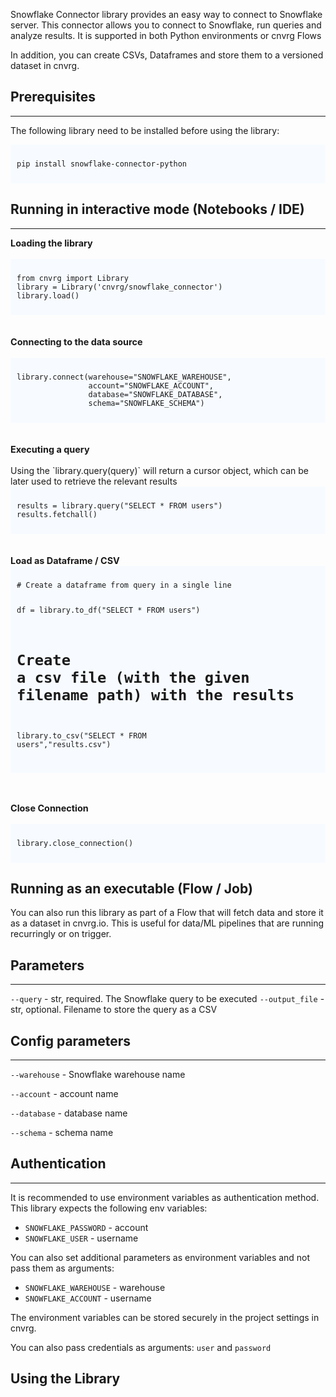 Snowflake Connector library provides an easy way to connect to Snowflake server. 
This connector allows you to connect to Snowflake, run queries and analyze results. It is supported in both Python environments or cnvrg Flows

In addition, you can create CSVs, Dataframes and store them to a versioned dataset in cnvrg. 

## Prerequisites
---
The following library need to be installed before using the library:

<div style="background:#f7fbff; font-size:14px; padding:10px 10px 10px 10px;"><pre><code class='python'>pip install snowflake-connector-python</code></pre></div>


## Running in interactive mode (Notebooks / IDE)
---
<div style='font-size:0.9rem; font-weight:bold;'>Loading the library</div>
<br />

<div style="background:#f7fbff; font-size:14px; padding:10px 10px 10px 10px;"><pre><code class='python'>from cnvrg import Library
library = Library('cnvrg/snowflake_connector')
library.load()</code></pre></div>

<br />
<br />
<div style='font-size:0.9rem; font-weight:bold;'>Connecting to the data source</div>
<br />

<div style="background:#f7fbff; font-size:14px; padding:10px 10px 10px 10px;">
<pre><code class='python'>library.connect(warehouse="SNOWFLAKE_WAREHOUSE",
                account="SNOWFLAKE_ACCOUNT",
                database="SNOWFLAKE_DATABASE",
                schema="SNOWFLAKE_SCHEMA")</code></pre></div>
<br />
<br />
<div style='font-size:0.9rem; font-weight:bold;'>Executing a query</div>
<br />
Using the `library.query(query)` will return a cursor object, which can be later used to retrieve the relevant results

<div style="background:#f7fbff; font-size:14px; padding:10px 10px 10px 10px;">
<pre><code class='python'>results = library.query("SELECT * FROM users")
results.fetchall()</code></pre></div>
<br />
<br />
<div style='font-size:0.9rem; font-weight:bold;'>Load as Dataframe / CSV</div>

<div style="background:#f7fbff; font-size:14px; padding:10px 10px 10px 10px;">
<pre><code class='python'># Create a dataframe from query in a single line

df = library.to_df("SELECT * FROM users")

# Create a csv file (with the given filename path) with the results

library.to_csv("SELECT * FROM users","results.csv")</code></pre></div>

<br />
<br />
<div style='font-size:0.9rem; font-weight:bold;'>Close Connection</div>
<br />
<div style="background:#f7fbff; font-size:14px; padding:10px 10px 10px 10px;">
<pre>
<code class='python'>library.close_connection()</code></pre></div>

## Running as an executable (Flow / Job)

You can also run this library as part of a Flow that will fetch data and store it as a 
dataset in cnvrg.io. This is useful for data/ML pipelines that are running recurringly or on trigger.

## Parameters
---

```--query``` - str, required. The Snowflake query to be executed
```--output_file``` - str, optional. Filename to store the query as a CSV

## Config parameters
---

```--warehouse``` - Snowflake warehouse name 

```--account``` - account name

```--database``` - database name

```--schema``` - schema name


## Authentication
---
It is recommended to use environment variables as authentication method. This library expects the following env variables:

* `SNOWFLAKE_PASSWORD` - account
* `SNOWFLAKE_USER` - username

You can also set additional parameters as environment variables and not pass them as arguments:

* `SNOWFLAKE_WAREHOUSE` - warehouse
* `SNOWFLAKE_ACCOUNT` - username

The environment variables can be stored securely in the project settings in cnvrg. 

You can also pass credentials as arguments: `user` and `password`
## Using the Library

